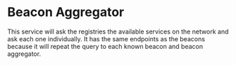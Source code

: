 # Beacon Aggregator
This service will ask the registries the available services on the network and ask each one individually. It has the same endpoints as the beacons because it will repeat the query to each known beacon and beacon aggregator.
